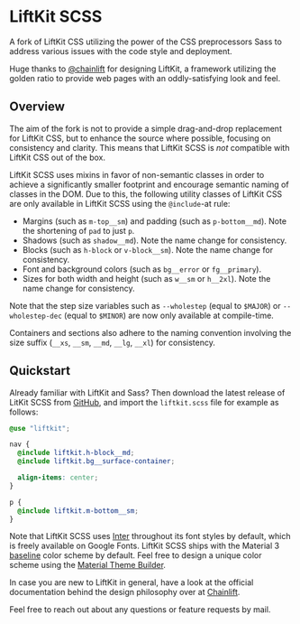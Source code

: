 # LiftKit SCSS

A fork of LiftKit CSS utilizing the power of the CSS preprocessors Sass to
address various issues with the code style and deployment.

Huge thanks to [@chainlift](https://www.github.com/chainlift) for designing
LiftKit, a framework utilizing the golden ratio to provide web pages with an
oddly-satisfying look and feel.

## Overview

The aim of the fork is not to provide a simple drag-and-drop replacement for
LiftKit CSS, but to enhance the source where possible, focusing on consistency
and clarity. This means that LiftKit SCSS is *not* compatible with LiftKit CSS
out of the box.

LiftKit SCSS uses mixins in favor of non-semantic classes in order to achieve
a significantly smaller footprint and encourage semantic naming of classes in
the DOM. Due to this, the following utility classes of LiftKit CSS are only
available in LiftKit SCSS using the `@include`-at rule:

- Margins (such as `m-top__sm`) and padding (such as `p-bottom__md`). Note the
  shortening of `pad` to just `p`.
- Shadows (such as `shadow__md`). Note the name change for consistency.
- Blocks (such as `h-block` or `v-block__sm`). Note the name change for
  consistency.
- Font and background colors (such as `bg__error` or `fg__primary`).
- Sizes for both width and height (such as `w__sm` or `h__2xl`). Note the name
  change for consistency.

Note that the step size variables such as `--wholestep` (equal to `$MAJOR`) or
`--wholestep-dec` (equal to `$MINOR`) are now only available at compile-time.

Containers and sections also adhere to the naming convention involving the size
suffix (`__xs`, `__sm`, `__md`, `__lg`, `__xl`) for consistency.

## Quickstart

Already familiar with LiftKit and Sass? Then download the latest release of
LitKit SCSS from
[GitHub](https://github.com/Theikon/liftkit-scss/releases/download/v1.1.X/liftkit-v1.1.0.zip),
and import the `liftkit.scss` file for example as follows:

```SCSS
@use "liftkit";

nav {
  @include liftkit.h-block__md;
  @include liftkit.bg__surface-container;

  align-items: center;
}

p {
  @include liftkit.m-bottom__sm;
}
```
Note that LiftKit SCSS uses [Inter](https://rsms.me/inter/) throughout its font
styles by default, which is freely available on Google Fonts. LiftKit SCSS
ships with the Material 3
[baseline](https://m3.material.io/styles/color/static/baseline)
color scheme by default. Feel free to design a unique color scheme using the
[Material Theme Builder](https://material-foundation.github.io/material-theme-builder/).

In case you are new to LiftKit in general, have a look at the official
documentation behind the design philosophy over at
[Chainlift](https://www.chainlift.io/liftkitdocs/overview).

Feel free to reach out about any questions or feature requests by mail.
